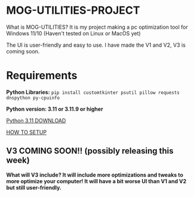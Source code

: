 # MOG-UTILITIES-PROJECT

What is MOG-UTILITIES? It is my project making a pc optimization tool for Windows 11/10 (Haven't tested on Linux or MacOS yet)

The UI is user-friendly and easy to use. I have made the V1 and V2, V3 is coming soon.

# Requirements
**Python Libraries:** ```pip install customtkinter psutil pillow requests dnspython py-cpuinfo```

**Python version: 3.11 or 3.11.9 or higher**

[Python 3.11 DOWNLOAD](https://apps.microsoft.com/detail/9nrwmjp3717k?hl=en-US&gl=US)

[HOW TO SETUP](https://github.com/MOG-Developing/MOG-UTILITIES-PROJECT/blob/main/SETTINGITUP.md)


## V3 COMING SOON!! (possibly releasing this week)
__What will V3 include? It will include more optimizations and tweaks to more optimize your computer! It will have a bit worse UI than V1 and V2 but still user-friendly.__
